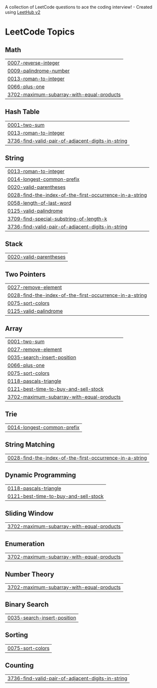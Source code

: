 A collection of LeetCode questions to ace the coding interview! - Created using [LeetHub v2](https://github.com/arunbhardwaj/LeetHub-2.0)
<!---LeetCode Topics Start-->
# LeetCode Topics
## Math
|  |
| ------- |
| [0007-reverse-integer](https://github.com/Shahnawazkhan423/LeetCode/tree/master/0007-reverse-integer) |
| [0009-palindrome-number](https://github.com/Shahnawazkhan423/LeetCode/tree/master/0009-palindrome-number) |
| [0013-roman-to-integer](https://github.com/Shahnawazkhan423/LeetCode/tree/master/0013-roman-to-integer) |
| [0066-plus-one](https://github.com/Shahnawazkhan423/LeetCode/tree/master/0066-plus-one) |
| [3702-maximum-subarray-with-equal-products](https://github.com/Shahnawazkhan423/LeetCode/tree/master/3702-maximum-subarray-with-equal-products) |
## Hash Table
|  |
| ------- |
| [0001-two-sum](https://github.com/Shahnawazkhan423/LeetCode/tree/master/0001-two-sum) |
| [0013-roman-to-integer](https://github.com/Shahnawazkhan423/LeetCode/tree/master/0013-roman-to-integer) |
| [3736-find-valid-pair-of-adjacent-digits-in-string](https://github.com/Shahnawazkhan423/LeetCode/tree/master/3736-find-valid-pair-of-adjacent-digits-in-string) |
## String
|  |
| ------- |
| [0013-roman-to-integer](https://github.com/Shahnawazkhan423/LeetCode/tree/master/0013-roman-to-integer) |
| [0014-longest-common-prefix](https://github.com/Shahnawazkhan423/LeetCode/tree/master/0014-longest-common-prefix) |
| [0020-valid-parentheses](https://github.com/Shahnawazkhan423/LeetCode/tree/master/0020-valid-parentheses) |
| [0028-find-the-index-of-the-first-occurrence-in-a-string](https://github.com/Shahnawazkhan423/LeetCode/tree/master/0028-find-the-index-of-the-first-occurrence-in-a-string) |
| [0058-length-of-last-word](https://github.com/Shahnawazkhan423/LeetCode/tree/master/0058-length-of-last-word) |
| [0125-valid-palindrome](https://github.com/Shahnawazkhan423/LeetCode/tree/master/0125-valid-palindrome) |
| [3709-find-special-substring-of-length-k](https://github.com/Shahnawazkhan423/LeetCode/tree/master/3709-find-special-substring-of-length-k) |
| [3736-find-valid-pair-of-adjacent-digits-in-string](https://github.com/Shahnawazkhan423/LeetCode/tree/master/3736-find-valid-pair-of-adjacent-digits-in-string) |
## Stack
|  |
| ------- |
| [0020-valid-parentheses](https://github.com/Shahnawazkhan423/LeetCode/tree/master/0020-valid-parentheses) |
## Two Pointers
|  |
| ------- |
| [0027-remove-element](https://github.com/Shahnawazkhan423/LeetCode/tree/master/0027-remove-element) |
| [0028-find-the-index-of-the-first-occurrence-in-a-string](https://github.com/Shahnawazkhan423/LeetCode/tree/master/0028-find-the-index-of-the-first-occurrence-in-a-string) |
| [0075-sort-colors](https://github.com/Shahnawazkhan423/LeetCode/tree/master/0075-sort-colors) |
| [0125-valid-palindrome](https://github.com/Shahnawazkhan423/LeetCode/tree/master/0125-valid-palindrome) |
## Array
|  |
| ------- |
| [0001-two-sum](https://github.com/Shahnawazkhan423/LeetCode/tree/master/0001-two-sum) |
| [0027-remove-element](https://github.com/Shahnawazkhan423/LeetCode/tree/master/0027-remove-element) |
| [0035-search-insert-position](https://github.com/Shahnawazkhan423/LeetCode/tree/master/0035-search-insert-position) |
| [0066-plus-one](https://github.com/Shahnawazkhan423/LeetCode/tree/master/0066-plus-one) |
| [0075-sort-colors](https://github.com/Shahnawazkhan423/LeetCode/tree/master/0075-sort-colors) |
| [0118-pascals-triangle](https://github.com/Shahnawazkhan423/LeetCode/tree/master/0118-pascals-triangle) |
| [0121-best-time-to-buy-and-sell-stock](https://github.com/Shahnawazkhan423/LeetCode/tree/master/0121-best-time-to-buy-and-sell-stock) |
| [3702-maximum-subarray-with-equal-products](https://github.com/Shahnawazkhan423/LeetCode/tree/master/3702-maximum-subarray-with-equal-products) |
## Trie
|  |
| ------- |
| [0014-longest-common-prefix](https://github.com/Shahnawazkhan423/LeetCode/tree/master/0014-longest-common-prefix) |
## String Matching
|  |
| ------- |
| [0028-find-the-index-of-the-first-occurrence-in-a-string](https://github.com/Shahnawazkhan423/LeetCode/tree/master/0028-find-the-index-of-the-first-occurrence-in-a-string) |
## Dynamic Programming
|  |
| ------- |
| [0118-pascals-triangle](https://github.com/Shahnawazkhan423/LeetCode/tree/master/0118-pascals-triangle) |
| [0121-best-time-to-buy-and-sell-stock](https://github.com/Shahnawazkhan423/LeetCode/tree/master/0121-best-time-to-buy-and-sell-stock) |
## Sliding Window
|  |
| ------- |
| [3702-maximum-subarray-with-equal-products](https://github.com/Shahnawazkhan423/LeetCode/tree/master/3702-maximum-subarray-with-equal-products) |
## Enumeration
|  |
| ------- |
| [3702-maximum-subarray-with-equal-products](https://github.com/Shahnawazkhan423/LeetCode/tree/master/3702-maximum-subarray-with-equal-products) |
## Number Theory
|  |
| ------- |
| [3702-maximum-subarray-with-equal-products](https://github.com/Shahnawazkhan423/LeetCode/tree/master/3702-maximum-subarray-with-equal-products) |
## Binary Search
|  |
| ------- |
| [0035-search-insert-position](https://github.com/Shahnawazkhan423/LeetCode/tree/master/0035-search-insert-position) |
## Sorting
|  |
| ------- |
| [0075-sort-colors](https://github.com/Shahnawazkhan423/LeetCode/tree/master/0075-sort-colors) |
## Counting
|  |
| ------- |
| [3736-find-valid-pair-of-adjacent-digits-in-string](https://github.com/Shahnawazkhan423/LeetCode/tree/master/3736-find-valid-pair-of-adjacent-digits-in-string) |
<!---LeetCode Topics End-->